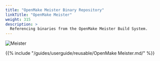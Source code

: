 ```yaml
---
title: "OpenMake Meister Binary Repository"
linkTitle: "OpenMake Meister"
weight: 315
description: >
  Referencing binaries from the OpenMake Meister Build System.
---
```


![Meister](/guides/userguide/images/Meister-final-grey-horizontal.png)

{{% include "/guides/userguide/reusable/OpenMake Meister.md/" %}}
